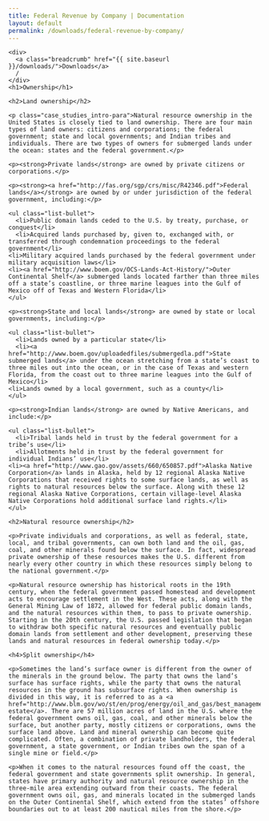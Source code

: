 ```yaml
---
title: Federal Revenue by Company | Documentation
layout: default
permalink: /downloads/federal-revenue-by-company/
---
```


<div class="container-outer container-padded">

  <article class="container-left-7">

    <div>
      <a class="breadcrumb" href="{{ site.baseurl }}/downloads/">Downloads</a>
      /
    </div>
    <h1>Ownership</h1>

    <h2>Land ownership</h2>

    <p class="case_studies_intro-para">Natural resource ownership in the United States is closely tied to land ownership. There are four main types of land owners: citizens and corporations; the federal government; state and local governments; and Indian tribes and individuals. There are two types of owners for submerged lands under the ocean: states and the federal government.</p>

    <p><strong>Private lands</strong> are owned by private citizens or corporations.</p>

    <p><strong><a href="http://fas.org/sgp/crs/misc/R42346.pdf">Federal lands</a></strong> are owned by or under jurisdiction of the federal government, including:</p>

    <ul class="list-bullet">
      <li>Public domain lands ceded to the U.S. by treaty, purchase, or conquest</li>
      <li>Acquired lands purchased by, given to, exchanged with, or transferred through condemnation proceedings to the federal government</li>
  	<li>Military acquired lands purchased by the federal government under military acquisition laws</li>
  	<li><a href="http://www.boem.gov/OCS-Lands-Act-History/">Outer Continental Shelf</a> submerged lands located farther than three miles off a state’s coastline, or three marine leagues into the Gulf of Mexico off of Texas and Western Florida</li>
    </ul>

    <p><strong>State and local lands</strong> are owned by state or local governments, including:</p>

    <ul class="list-bullet">
      <li>Lands owned by a particular state</li>
      <li><a href="http://www.boem.gov/uploadedfiles/submergedla.pdf">State submerged lands</a> under the ocean stretching from a state’s coast to three miles out into the ocean, or in the case of Texas and western Florida, from the coast out to three marine leagues into the Gulf of Mexico</li>
  	<li>Lands owned by a local government, such as a county</li>
    </ul>

    <p><strong>Indian lands</strong> are owned by Native Americans, and include:</p>

    <ul class="list-bullet">
      <li>Tribal lands held in trust by the federal government for a tribe’s use</li>
      <li>Allotments held in trust by the federal government for individual Indians’ use</li>
  	<li><a href="http://www.gao.gov/assets/660/650857.pdf">Alaska Native Corporation</a> lands in Alaska, held by 12 regional Alaska Native Corporations that received rights to some surface lands, as well as rights to natural resources below the surface. Along with these 12 regional Alaska Native Corporations, certain village-level Alaska Native Corporations hold additional surface land rights.</li>
    </ul>

    <h2>Natural resource ownership</h2>

    <p>Private individuals and corporations, as well as federal, state, local, and tribal governments, can own both land and the oil, gas, coal, and other minerals found below the surface. In fact, widespread private ownership of these resources makes the U.S. different from nearly every other country in which these resources simply belong to the national government.</p>

    <p>Natural resource ownership has historical roots in the 19th century, when the federal government passed homestead and development acts to encourage settlement in the West. These acts, along with the General Mining Law of 1872, allowed for federal public domain lands, and the natural resources within them, to pass to private ownership. Starting in the 20th century, the U.S. passed legislation that began to withdraw both specific natural resources and eventually public domain lands from settlement and other development, preserving these lands and natural resources in federal ownership today.</p>

    <h4>Split ownership</h4>

    <p>Sometimes the land’s surface owner is different from the owner of the minerals in the ground below. The party that owns the land’s surface has surface rights, while the party that owns the natural resources in the ground has subsurface rights. When ownership is divided in this way, it is referred to as a <a href="http://www.blm.gov/wo/st/en/prog/energy/oil_and_gas/best_management_practices/split_estate.html">split estate</a>. There are 57 million acres of land in the U.S. where the federal government owns oil, gas, coal, and other minerals below the surface, but another party, mostly citizens or corporations, owns the surface land above. Land and mineral ownership can become quite complicated. Often, a combination of private landholders, the federal government, a state government, or Indian tribes own the span of a single mine or field.</p>

    <p>When it comes to the natural resources found off the coast, the federal government and state governments split ownership. In general, states have primary authority and natural resource ownership in the three-mile area extending outward from their coasts. The federal government owns oil, gas, and minerals located in the submerged lands on the Outer Continental Shelf, which extend from the states’ offshore boundaries out to at least 200 nautical miles from the shore.</p>

  </article>

</div>
